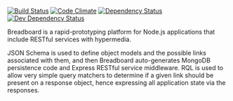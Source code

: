 [![Build Status](https://travis-ci.org/atsid/breadboard.svg?branch=master)](https://travis-ci.org/atsid/breadboard)
[![Code Climate](https://codeclimate.com/github/atsid/breadboard/badges/gpa.svg)](https://codeclimate.com/github/atsid/breadboard)
[![Dependency Status](https://david-dm.org/atsid/breadboard.svg)](https://david-dm.org/atsid/breadboard)
[![Dev Dependency Status](https://david-dm.org/atsid/breadboard.svg/dev-status)](https://david-dm.org/atsid/breadboard)

Breadboard is a rapid-prototyping platform for Node.js applications that include RESTful services with hypermedia.

JSON Schema is used to define object models and the possible links associated with them, and then Breadboard auto-generates MongoDB persistence code and Express RESTful service middleware.
RQL is used to allow very simple query matchers to determine if a given link should be present on a response object, hence expressing all application state via the responses.
